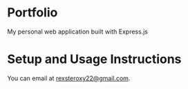 # Portfolio
My personal web application built with Express.js

# Setup and Usage Instructions
You can email at rexsteroxy22@gmail.com.
